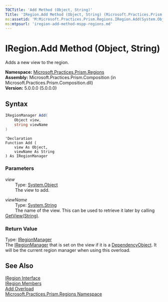 ```yaml
---
TOCTitle: 'Add Method (Object, String)'
Title: 'IRegion.Add Method (Object, String) (Microsoft.Practices.Prism.Regions)'
ms:assetid: 'M:Microsoft.Practices.Prism.Regions.IRegion.Add(System.Object,System.String)'
ms:mtpsurl: 'iregion-add-method-mspp-regions.md'
---
```


# IRegion.Add Method (Object, String)

Adds a new view to the region.

**Namespace:** [Microsoft.Practices.Prism.Regions](/patterns-practices/reference/mspp-regions-namespace)  
**Assembly:** Microsoft.Practices.Prism.Composition (in Microsoft.Practices.Prism.Composition.dll)  
**Version:** 5.0.0.0 (5.0.0.0)

## Syntax

```C#
IRegionManager Add(
	Object view,
	string viewName
)
```

```VB
'Declaration
Function Add ( 
	view As Object,
	viewName As String
) As IRegionManager
```

### Parameters

*view*  
&nbsp;&nbsp;&nbsp;&nbsp;&nbsp;&nbsp;&nbsp;&nbsp;Type: [System.Object](http://msdn2.microsoft.com/en-us/library/e5kfa45b)  
&nbsp;&nbsp;&nbsp;&nbsp;&nbsp;&nbsp;&nbsp;&nbsp;The view to add.

*viewName*  
&nbsp;&nbsp;&nbsp;&nbsp;&nbsp;&nbsp;&nbsp;&nbsp;Type: [System.String](http://msdn.microsoft.com/en-us/library/s1wwdcbf)  
&nbsp;&nbsp;&nbsp;&nbsp;&nbsp;&nbsp;&nbsp;&nbsp;The name of the view. This can be used to retrieve it later by calling [GetView(String)](/patterns-practices/reference/iregion-getview-method-mspp-regions).

### Return Value  
Type: [IRegionManager](/patterns-practices/reference/iregionmanager-interface-mspp-regions)  
The [IRegionManager](/patterns-practices/reference/iregionmanager-interface-mspp-regions
) that is set on the view if it is a [DependencyObject](http://msdn.microsoft.com/en-us/library/ms589309). It will be the current region manager when using this overload.

## See Also

[IRegion Interface](/patterns-practices/reference/iregion-interface-mspp-regions)  
[IRegion Members](/patterns-practices/reference/iregion-members-mspp-regions)  
[Add Overload](/patterns-practices/reference/iregion-add-method-mspp-regions)  
[Microsoft.Practices.Prism.Regions Namespace](/patterns-practices/reference/mspp-regions-namespace)